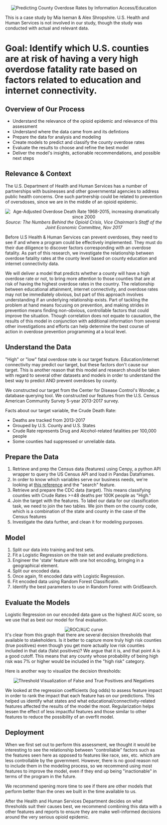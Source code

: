 <center> <img src="images/title.png" alt="Predicting County Overdose Rates by Information Access/Education"> 
</center>

This is a case study by Mia Iseman & Alex Shropshire. U.S. Health and Human Services is not involved in our study, though the study was conducted with actual and relevant data.

# Goal: Identify which U.S. counties are at risk of having a very high overdose fatality rate based on factors related to education and internet connectivity.

## Overview of Our Process
- Understand the relevance of the opioid epidemic and relevance of this assessment
- Understand where the data came from and its defintions
- Prepare the data for analysis and modeling
- Create models to predict and classify the county overdose rates 
- Evaluate the results to choose and refine the best model 
- Deliver the model's insights, actionable recommendations, and possible next steps

## Relevance & Context
The U.S. Department of Health and Human Services has a number of partnerships with businesses and other governmental agencies to address public health concerns. One such partnership could be related to prevention of oversdoses, since we are in the middle of an opioid epidemic.   

<center> 
<img src="images/chart.png" alt="Age-Adjusted Overdose Death Rate 1968-2015, increasing dramatically since 2000">      
<i> Source: The Numbers Behind the Opioid Crisis, Vice Chairman’s Staff of the Joint Economic Committee, Nov 2017 </i> 
</center>

Before U.S Health & Human Services can prevent overdoses, they need to see if and where a program could be effectively implemented. They must do their due diligence to discover factors corresponding with an overdose fatality. As part of this research, we investigate the relationship between overdose fatality rates at the county level based on county education and internet connectivity data. 

We will deliver a model that predicts whether a county will have a high overdose rate or not, to bring more attention to those counties that are at risk of having the highest overdose rates in the country. The relationship between educational attainment, internet connectivity, and overdose rates may not be immediately obvious, but part of this approach involves understanding if an underlying relationship exists. Part of tackling the problem at hand means focusing on prevention, and making strides in prevention means finding non-obvious, controllable factors that could improve the situation. Though correlation does not equate to causation, the results of this model in conjunction with additional information from several other investigations and efforts can help determine the best course of action in overdose prevention programming at a local level.

## Understand the Data
"High" or "low" fatal overdose rate is our target feature. Education/internet connectivity may predict our target, but these factors don't cause our target. This is another reason that this model and research should be taken with regard to several other datasets and models in order to understand the best way to predict AND prevent overdoses by county.

We constructed our target from the Center for Disease Control's Wonder, a database querying tool. We constructed our features from the U.S. Census American Community Survey 5-year 2013-2017 survey.

Facts about our target variable, the Crude Death Rate:

- Deaths are tracked from 2013-2017
- Grouped by U.S. County and U.S. States
- Crude Rate represents Drug and Alcohol-related fatalities per 100,000 people
- Some counties had suppressed or unreliable data.


## Prepare the Data
1. Retrieve and prep the Census data (features) using Cenpy, a python API wrapper to query the US Census API and load in Pandas Dataframes.
2. In order to know which variables serve our business needs, we're looking at <a href="https://api.census.gov/data/2017/acs/acs5/profile/variables.html">this reference</a> and the "search" feature.
3. Retrieve and prepare the CDC data (target). This means classifying counties with Crude Rates >=48 deaths per 100K people as "High."
4. Join the target with the features. To label our data for our classification task, we need to join the two tables. We join them on the county code, which is a combination of the state and county in the case of the Census features
5. Investigate the data further, and clean it for modeling purposes.

## Model
1. Split our data into training and test sets.
2. Fit a Logistic Regression on the train set and evaluate predictions.
3. Engineer the 'state' feature with one hot encoding, bringing in a geographical element.
4. Split our encoded data.
5. Once again, fit encoded data with Logistic Regression.
6. Fit encoded data using Random Forest Classificatin.
7. Identify the best parameters to use in Random Forest with GridSearch.

## Evaluate the Models
Logistic Regression on our encoded data gave us the highest AUC score, so we  use that as best our model for final evaluation. 
<center><img src="images/roc.png" alt="ROC/AUC curve"></center>
It's clear from this graph that there are several decision thresholds that available to stakeholders. Is it better to capture more truly high risk counties (true positives) even though you get more actually low risk counties included in that data (falst positives)? We argue that it is, and that point A is a good cutoff. This means that any county whose probability of being high risk was 7% or higher would be included in the "high risk" category.   

Here is another way to visualize the decision thresholds:
<center> <img src="images/threshold_options.png" alt="Threshold Visualization of False and True Positives and Negatives"> </center>

We looked at the regression coefficients (log odds) to assess feature impact in order to rank the impact that each feature has on our predictions. This helped us identify what states and what educational/connectivity-related features affected the results of the model the most. Regularization helps lessen the effect of less impactful features and those similar to other features to reduce the possibility of an overfit model.

## Deployment
When we first set out to perform this assessment, we thought it would be interesting to see the relationship between "controllable" factors such as the features seen here as opposed to features like race, sex, etc. which are less controllable by the government. However, there is no good reason not to include them in the modeling process, so we recommend using most features to improve the model, even if they end up being "inactionable" in terms of the program in the future.

We recommend spening more time to see if there are other models that perform better than the ones we built in the time available to us.

After the Health and Human Services Department decides on what thresholds suit their causes best, we recommend combining this data with a other features and reports to ensure they are make well-informed decisions around the very serious opioid epidemic. 













